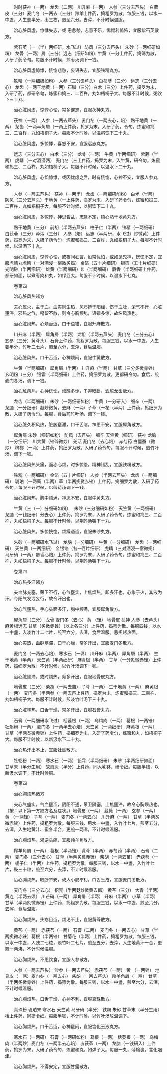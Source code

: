 <!-- { "loadSidebar": true } -->
　　时时茯神（一两） 龙齿（二两） 川升麻（一两） 人参（三分去芦头） 白藓皮（三分）麦门冬（一两去（三分）羚羊上件药，捣粗罗为散。每服三钱，以水一中盏，入生姜半分，枣三枚，煎至六分。去滓，不计时候温服。

　　治心脏风虚，惊悸失志，或 恚悲愁，志意不乐，惕惕若惊怖，宜服紫石英散方。

　　紫石英〔一（半）两细研，水飞过〕 防风（三分去芦头） 朱砂（一两细研如粉） 龙骨（一两）屑（三分）远志（细研如粉）牛黄（一分上件药，捣筛为散，入研了药令匀。每服不计时候，煎枣汤调下一钱。

　　治心脏风虚惊悸，恍惚悲愁，妄语失志，宜服铁精丸方。

　　铁精（一两细研如粉） 人参（三分去芦头） 白茯苓（三分） 远志（三分去心） 龙齿（一两干地黄（一两）石脂（三分）白术（三分）上件药，捣罗为末，入研了药，都研令匀，炼蜜和捣三、二百杵，丸如梧桐子大。每服不计时候，粥饮下三十丸。

　　治心脏风虚，惊悸心忪，常多健忘，宜服茯神丸方。

　　茯神（一两） 人参（一两去芦头） 麦门冬（一两去心，焙） 熟干地黄（一两） 龙齿（一两半角屑（一两上件药，捣罗为末，入研了药，令匀，炼蜜和捣三、二百杵，丸如梧桐子大。每服不计时候，以温粥饮下二十丸。

　　治心脏风虚，多惊悸，喜怒不安，宜服远志丸方。

　　远志（三分去心） 白术（三分） 龙骨（一两） 牛黄（半两细研） 紫葳（半两） 虎睛（一对酒浸两） 麦门冬（三上件药，捣罗为末，入牛黄，研令匀，炼蜜和捣三、二百杵，丸如梧桐子大。每服不计时候，以温水下二十丸。

　　治心脏风虚，心忪惊悸，或因忧虑之后，时有恍惚，心神不安，宜服人参丸方。

　　人参（一两去芦头） 茯神（一两半） 龙齿（一两细研如粉） 白术（半两） 防风（三分去芦头）干地黄（一上件药，捣罗为末，入研了药令匀，炼蜜和捣三、二百杵，丸如梧桐子大。每服不计时候，以粥饮下二十丸。

　　治心脏风虚，多惊悸，神思昏乱，志意不定，镇心熟干地黄丸方。

　　熟干地黄（三分） 前胡（半两去芦头） 柏子仁（半两） 铁精（一两细研） 白茯苓（三分）泽泻（三分） 人参（焙） 远志（半两研，水飞过）炒微黄）上件药，捣罗为末，入研了药令匀，炼蜜和捣三、二百杵，丸如梧桐子大。每服不计时候，以温酒下十丸。

　　治心脏风虚，惊悸心忪，或夜间狂言，恒常忧怕，或如见鬼神，恍惚不定，宜服虎睛丸虎睛（一对酒浸一宿微炙捣） 金箔（五十片细研） 银箔（五十片细研） 光明砂（半两细研） 雄黄（半两细研）齿（半两细研） 麝香（半两细研上件药，都研如面，以煮枣肉和丸，如绿豆大。每服不计时候，以温水下七丸。

　　卷第四

　　治心脏风热诸方

　　夫心属火，主于血。血实则生热，风邪搏于阳经，伤于血脉，荣气不行，心脏壅滞，邪热之气，稽留不散，则令心胸烦乱，语错多惊，故名风热也。

　　治心脏风热，心烦舌涩，口干语错，宜服升麻散方。

　　川升麻（半两） 犀角屑（半两） 龙胆（半两去芦头） 麦门冬（三分去心） 玄参（三分）黄芩头） 石膏上件药，捣粗罗为散。每服三钱，以水一中盏，入生姜半分，竹叶二七片，煎至六分，去滓，食后温服。

　　治心脏风热，口干舌涩，心神烦闷，宜服牛黄散方。

　　牛黄（半两细研） 犀角屑（半两） 川升麻（半两） 甘草（三分炙微赤锉） 玄明粉（三分） 铅霜（半两细研）上件药，捣细罗为散，更都研令匀。食后，煎麦门冬汤，调下一钱。

　　治心脏风热，心神恍惚，烦躁多惊，不得眠卧，宜服龙齿散方。

　　龙齿（半两细研） 朱砂（一两细研如粉） 牛黄（一分研入） 细辛（一两） 龙脑（一分细研）麸炒微黄，去麻（一两）子芩（一花（半两）上件药，捣细罗为散，入研了药令匀。每服，食后煎竹叶汤，调下一钱。

　　治心脏久积风热，脏腑壅滞，口干舌缩，神思不安，宜服犀角散方。

　　犀角屑 朱砂（细研如粉） 防风（去芦头） 细辛 天竺黄（细研） 茯神 龙脑（一分细研） 川大黄（锉碎微炒） 羌活 麦门冬（去心焙） 赤芍药 白僵蚕（微炒） 槟榔（一两）上件药，捣细罗为散，入研了药令匀。每服不计时候，煎竹叶汤，调下一钱。

　　治心脏风热头痛，面赤心烦，时多惊恐，精神错乱，宜服铁粉散方。

　　铁粉（一两细研） 金箔（五十片细研） 人参（半两去芦头） 龙齿（一两细研） 琥珀（一两蕤（半两）草（半两炙微赤锉）上件药，捣细罗为散，入研了药令匀。每服不计时候，以薄荷汤调下一钱。

　　治心脏风热，胸中烦满，神思不安，宜服牛黄丸方。

　　牛黄〔三（一）分细研如粉〕　 朱砂（三分细研如粉） 天竺黄（一两细研） 龙脑（一钱细研）分去心）上件药，捣罗为末，入研了药令匀，炼蜜和捣三、二百杵，丸如梧桐子大。每服不计时候，以荆芥汤嚼下十丸。

　　治心脏风热，多惊恍惚，烦躁语涩，宜服朱砂丸方。

　　朱砂（一两细研水飞过） 龙脑（一分细研） 牛黄（一分细研） 龙齿（一两细研） 天竺黄（一两细研） 金银箔（各一百片细研） 虎睛（三对酒浸一宿微炙） 马牙硝（一两）麝香心焙）上件药，捣罗为末，入研了药令匀，炼蜜和捣三、二百杵，丸如梧桐子大。每服不计时候，以荆芥汤嚼下十丸。

　　卷第四

　　治心热多汗诸方

　　夫血脉充塞，荣卫不行，心气壅实，上焦烦热，即多汗也，心象于火，其液为汗。今阳气发泄妄行，故令汗出也。

　　治心气壅热，手心头面多汗，胸中烦满，宜服犀角散方。

　　犀角屑（三分） 龙骨 麦门冬（去心） 黄 （锉） 地骨皮 茯神 人参（去芦头）麻黄根远志 甘草（炙微赤锉）（以上各三分）上件药，捣筛为散。每服四钱，以水一中盏，入淡竹叶二七片，煎至六分，去滓，食后温服。忌炙烤热面。

　　治心实热，血脉壅滞，口干心燥，常多汗出，宜服麦门冬散方。

　　麦门冬（一两去心焙） 寒水石（一两） 川升麻（半两） 犀角屑（半两） 生干地黄（半两） 天竺黄（半两细研） 麻黄根（半两） 甘草（一分炙微赤锉）上件药，捣细罗为散。不计时候，以竹叶汤调下一钱。

　　治心脏壅滞，或时烦热，频多汗出，宜服地骨皮丸方。

　　地骨皮（三分） 柴胡（一两去苗） 子芩（一两） 生干地黄（一两） 麻黄根（一两） 麦门冬（半两参（一两去芦上件药，捣罗为末，炼蜜和捣三、二百杵，丸如梧桐子大。每服不计时候，煎淡竹叶汤下三十丸。

　　治心脏壅热，口舌干燥，常多汗出，宜服石膏丸方。

　　石膏（一两细研水飞过） 栝蒌根（一两） 乌梅肉（一两） 葛根（一两锉） 牡蛎粉（一两） 麦门冬（一两半去心焙） 天竺黄（一两细研） 麻黄根（一两） 甘草（半两炙微赤锉）上件药，捣细罗为末，入研了药令匀，炼蜜和丸，如梧桐子大。每服不计时候，以新汲水下二十丸。

　　治心热汗出不止，宜服牡蛎散方。

　　牡蛎粉（一两） 寒水石（一两） 铅霜（半两细研） 朱砂（半两细研如面） 甘草末（半分生用） 故扇灰（半分）上件药，同入乳钵，研令细。每服半钱，以新汲水调下，不计时候服。

　　卷第四

　　治心胸烦热诸方

　　夫心气盛实，气血壅涩，阴阳不通，荣卫隔塞，上焦壅滞，故令心胸烦热也。（按：以下第一方缺方名及症状。）地骨皮（一两） 葳蕤（一两） 玄参（一两） 黄 （一两锉） 子芩（一两） 麦门冬（一两去心） 川升麻（一两） 甘草（半两炙微赤锉）上件药，捣粗罗为散。每服三钱，用水一中盏，入竹叶七片，煎至五分，去滓，入生地黄汁、蜜各半合，更煎一两沸，不计时候温服。

　　治心胸烦热，渴逆头痛，宜服羚羊角散方。

　　羚羊角屑（一两） 葛根（半两锉） 黄芩（半两） 赤芍药（半两） 石膏（二两） 麦门冬（三分去心） 甘草（半两炙微赤锉） 柴胡（一两去苗） 赤茯苓（一两） 栀子仁（半两）上件药，捣粗罗为散。每服三钱，以水一中盏，入竹叶七片，豉三十粒，煎至六分，去滓，不计时候温服。

　　治心胸烦热，眠卧不安，或大小肠不利，口舌生疮，宜服麦门冬散方。

　　麦门冬（三分去心） 枳壳（半两麸炒微黄去瓤） 黄芩（三分） 大青（半两） 黄连（半两去须） 川芒硝（一两） 犀角屑（半两） 升麻（半两） 小草（半两） 甘草（半两炙微赤锉）上件药，捣粗罗为散。每服三钱，以水一中盏，煎至六分，去滓，食后温服。

　　治心胸烦热，头疼目涩，烦渴不止，宜服黄芩散方。

　　黄芩（一两） 赤茯苓（一两） 石膏（二两） 麦门冬（一两去心） 甘草（半两炙微赤锉）葛根（半两锉） 甘菊花（半两）上件药，捣粗罗为散。每服三钱，以水一中盏，入豉二七粒，淡竹叶二七片，煎至五分，去滓，入生地黄汁一合，更煎一两沸，不计时候温服。

　　治心胸烦热，不思饮食，宜服人参散方。

　　人参（一两去芦头） 沙参（一两去芦头） 赤茯苓（一两） 黄 （一两锉） 地骨皮（一两）麦门冬（一两去心） 柴胡（一两去芦头） 羚羊角屑（一两） 甘草（半两炙微赤锉）上件药，捣筛为散。每服三钱，以水一中盏，煎至六分，去滓，不计时候温服。

　　治心胸烦热，口舌干燥，心神不利，宜服真珠散方。

　　真珠粉 琥珀末 寒水石 天竺黄 马牙硝（半分） 铁粉 朱砂 甘草末（半分生用）栝上件药，同研令细。每服半钱，不计时候，以竹叶汤放温调下。

　　治心胸烦热，口干舌涩，心神壅闷，宜服含化玉液丸方。

　　寒水石（一两研） 石膏（一两研如粉） 葛根（一两） 栝蒌根（一两） 乌梅肉（半两炒）麦门冬（一两半去心焙） 赤茯苓（一两） 龙脑（一钱研入）上件药，捣罗为末，入研了药令匀，炼蜜和丸，如弹子大。每服一丸，薄棉裹，含化咽津。

　　治心胸烦热，不得安定，宜服甘露散方。

